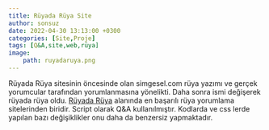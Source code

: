 ```yaml
---
title: Rüyada Rüya Site
author: sonsuz
date: 2022-04-30 13:13:00 +0300
categories: [Site,Proje]
tags: [Q&A,site,web,rüya]
image:
    path: ruyadaruya.png
---
```


Rüyada Rüya sitesinin öncesinde olan simgesel.com rüya yazımı ve gerçek yorumcular tarafından yorumlanmasına yönelikti. Daha sonra ismi değişerek rüyada rüya oldu. [Rüyada Rüya](https://www.ruyadaruya.com) alanında en başarılı rüya yorumlama sitelerinden biridir. Script olarak Q&A kullanılmıştır. Kodlarda ve css lerde yapılan bazı değişiklikler onu daha da benzersiz yapmaktadır. 